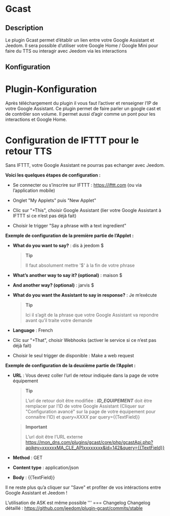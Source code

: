 Gcast 
=====

Description 
-----------

Le plugin Gcast permet d’établir un lien entre votre Google Assistant et
Jeedom. Il sera possible d’utiliser votre Google Home / Google Mini pour
faire du TTS ou interagir avec Jeedom via les interactions

Konfiguration
-------------

Plugin-Konfiguration
=======================

Après téléchargement du plugin il vous faut l’activer et renseigner l’IP
de votre Google Assistant. Ce plugin permet de faire parler un google
cast et de contrôler son volume. Il permet aussi d’agir comme un pont
pour les interactions et Google Home.

Configuration de IFTTT pour le retour TTS 
=========================================

Sans IFTTT, votre Google Assistant ne pourras pas echanger avec Jeedom.

**Voici les quelques étapes de configuration :**

-   Se connecter ou s’inscrire sur IFTTT : <https://ifttt.com> (ou via
    l’application mobile)

-   Onglet "My Applets" puis "New Applet"

-   Clic sur "+This", choisir Google Assistant (lier votre Google
    Assistant à IFTTT si ce n’est pas déjà fait)

-   Choisir le trigger "Say a phrase with a text ingredient"

**Exemple de configuration de la première partie de l’Applet :**

-   **What do you want to say?** : dis à jeedom \$

    > **Tip**
    >
    > Il faut absolument mettre '\$' à la fin de votre phrase

-   **What’s another way to say it? (optional)** : maison \$

-   **And another way? (optional)** : jarvis \$

-   **What do you want the Assistant to say in response?** : Je
    m’exécute

    > **Tip**
    >
    > Ici il s’agit de la phrase que votre Google Assistant va repondre
    > avant qu’il traite votre demande

-   **Language** : French

-   Clic sur "+That", choisir Webhooks (activer le service si ce n’est
    pas déjà fait)

-   Choisir le seul trigger de disponible : Make a web request

**Exemple de configuration de la deuxième partie de l’Applet :**

-   **URL** : Vous devez coller l’url de retour indiquée dans la page de
    votre équipement

    > **Tip**
    >
    > L’url de retour doit être modifiée : ***ID\_EQUIPEMENT*** doit
    > être remplacer par l’ID de votre Google Assistant (Cliquer sur
    > "Configuration avancé" sur la page de votre équipement pour
    > connaitre l’ID) et *query=XXXX* par query={{TextField}}

    > **Important**
    >
    > L’url doit être l’URL externe
    > [https://mon\_dns.com/plugins/gcast/core/php/gcastApi.php?apikey=xxxxxxMA\_CLE\_APIxxxxxxxx&id=142&query={{TextField}}](https://mon_dns.com/plugins/gcast/core/php/gcastApi.php?apikey=xxxxxxMA_CLE_APIxxxxxxxx&id=142&query={{TextField}})

-   **Method** : GET

-   **Content type** : application/json

-   **Body** : {{TextField}}

Il ne reste plus qu’a cliquer sur "Save" et profiter de vos intéractions
entre Google Assistant et Jeedom !

L’utilisation de ASK est même possible ''' === Changelog Changelog
détaillé : <https://github.com/jeedom/plugin-gcast/commits/stable>
